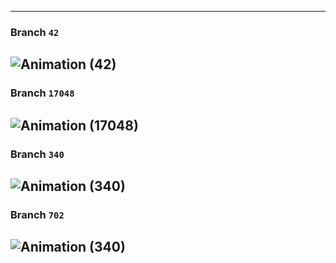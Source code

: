 
---

### Branch `42`
![Animation (42)](https://github.com/J58C/Caps32Project/raw/main/Images/42/rotating.gif)
---

### Branch `17048`
![Animation (17048)](https://github.com/J58C/Caps32Project/raw/main/Images/17048/rotating.gif)
---

### Branch `340`
![Animation (340)](https://github.com/J58C/Caps32Project/raw/main/Images/340/rotating.gif)
---

### Branch `702`
![Animation (340)](https://github.com/J58C/Caps32Project/raw/702/images/rotating.gif)
---
